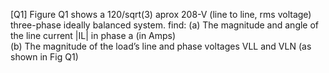 



[Q1] Figure Q1 shows a 120/sqrt(3)  aprox 208-V (line to line, rms voltage)  three-phase ideally balanced system. find: 
(a)  The magnitude and angle of the line current |IL| in phase a (in Amps)   
(b)  The magnitude of the load’s line and phase voltages VLL and VLN (as shown in Fig Q1)
